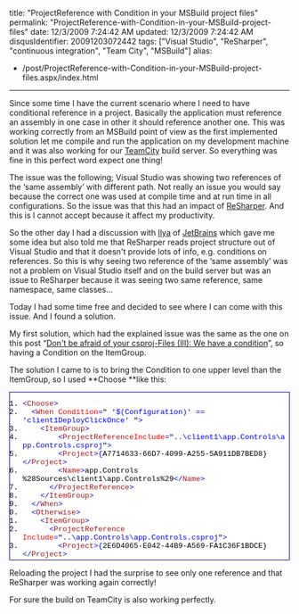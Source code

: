 title: "ProjectReference with Condition in your MSBuild project files"
permalink: "ProjectReference-with-Condition-in-your-MSBuild-project-files"
date: 12/3/2009 7:24:42 AM
updated: 12/3/2009 7:24:42 AM
disqusIdentifier: 20091203072442
tags: ["Visual Studio", "ReSharper", "continuous integration", "Team City", "MSBuild"]
alias:
 - /post/ProjectReference-with-Condition-in-your-MSBuild-project-files.aspx/index.html
---
Since some time I have the current scenario where I need to have conditional reference in a project. Basically the application must reference an assembly in one case in other it should reference another one. This was working correctly from an MSBuild point of view as the first implemented solution let me compile and run the application on my development machine and it was also working for our [TeamCity](http://www.jetbrains.com/teamcity/index.html) build server. So everything was fine in this perfect word expect one thing!

The issue was the following; Visual Studio was showing two references of the ‘same assembly’ with different path. Not really an issue you would say because the correct one was used at compile time and at run time in all configurations. So the issue was that this had an impact of [ReSharper](http://www.jetbrains.com/resharper/index.html). And this is I cannot accept because it affect my productivity.
<!-- more -->

So the other day I had a discussion with [Ilya](http://resharper.blogspot.com/) of [JetBrains](http://www.jetbrains.com/) which gave me some idea but also told me that ReSharper reads project structure out of Visual Studio and that it doesn't provide lots of info, e.g. conditions on references. So this is why seeing two reference of the ‘same assembly’ was not a problem on Visual Studio itself and on the build server but was an issue to ReSharper because it was seeing two same reference, same namespace, same classes…

Today I had some time free and decided to see where I can come with this issue. And I found a solution.

My first solution, which had the explained issue was the same as the one on this post “[Don't be afraid of your csproj-Files (III): We have a condition](http://www.realfiction.net/?q=node/164)”, so having a Condition on the ItemGroup.

The solution I came to is to bring the Condition to one upper level than the ItemGroup, so I used **Choose **like this:
  <div style="padding-bottom: 0px; margin: 0px; padding-left: 0px; padding-right: 0px; display: inline; float: none; padding-top: 0px" id="scid:9ce6104f-a9aa-4a17-a79f-3a39532ebf7c:5eb2f00d-56f7-47d1-a98b-b1ba723cb28f" class="wlWriterEditableSmartContent"> <div style="border: #000080 1px solid; color: #000; font-family: 'Courier New', Courier, Monospace; font-size: 10pt"> <div style="background: #fff; max-height: 300px; overflow: auto"> 

1.  <span style="color:#0000ff"><</span><span style="color:#a31515">Choose</span><span style="color:#0000ff">></span>
2.    <span style="color:#0000ff"><</span><span style="color:#a31515">When</span><span style="color:#0000ff"> </span><span style="color:#ff0000">Condition</span><span style="color:#0000ff">=</span>"<span style="color:#0000ff"> '$(Configuration)' == 'client1DeployClickOnce' </span>"<span style="color:#0000ff">></span>
3.      <span style="color:#0000ff"><</span><span style="color:#a31515">ItemGroup</span><span style="color:#0000ff">></span>
4.  <span style="color:#0000ff">        <</span><span style="color:#a31515">ProjectReference</span><span style="color:#0000ff"></span><span style="color:#ff0000">Include</span><span style="color:#0000ff">=</span>"<span style="color:#0000ff">..\client1\app.Controls\app.Controls.csproj</span>"<span style="color:#0000ff">></span>
5.          <span style="color:#0000ff"><</span><span style="color:#a31515">Project</span><span style="color:#0000ff">>{</span>A7714633-66D7-4099-A255-5A911DB7BED8}<span style="color:#0000ff"></</span><span style="color:#a31515">Project</span><span style="color:#0000ff">></span>
6.          <span style="color:#0000ff"><</span><span style="color:#a31515">Name</span><span style="color:#0000ff">></span>app.Controls %28Sources\client1\app.Controls%29<span style="color:#0000ff"></</span><span style="color:#a31515">Name</span><span style="color:#0000ff">></span>
7.        <span style="color:#0000ff"></</span><span style="color:#a31515">ProjectReference</span><span style="color:#0000ff">></span>
8.      <span style="color:#0000ff"></</span><span style="color:#a31515">ItemGroup</span><span style="color:#0000ff">></span>
9.    <span style="color:#0000ff"></</span><span style="color:#a31515">When</span><span style="color:#0000ff">></span>
10.    <span style="color:#0000ff"><</span><span style="color:#a31515">Otherwise</span><span style="color:#0000ff">></span>
11.      <span style="color:#0000ff"><</span><span style="color:#a31515">ItemGroup</span><span style="color:#0000ff">></span>
12.        <span style="color:#0000ff"><</span><span style="color:#a31515">ProjectReference</span><span style="color:#0000ff"> </span><span style="color:#ff0000">Include</span><span style="color:#0000ff">=</span>"<span style="color:#0000ff">..\app.Controls\app.Controls.csproj</span>"<span style="color:#0000ff">></span>
13.          <span style="color:#0000ff"><</span><span style="color:#a31515">Project</span><span style="color:#0000ff">>{</span>2E6D4065-E042-44B9-A569-FA1C36F1BDCE}<span style="color:#0000ff"></</span><span style="color:#a31515">Project</span><span style="color:#0000ff">></span>
14.          <span style="color:#0000ff"><</span><span style="color:#a31515">Name</span><span style="color:#0000ff">></span>app.Controls %28Sources\app.Controls%29<span style="color:#0000ff"></</span><span style="color:#a31515">Name</span><span style="color:#0000ff">></span>
15.        <span style="color:#0000ff"></</span><span style="color:#a31515">ProjectReference</span><span style="color:#0000ff">></span>
16.      <span style="color:#0000ff"></</span><span style="color:#a31515">ItemGroup</span><span style="color:#0000ff">></span>
17.    <span style="color:#0000ff"></</span><span style="color:#a31515">Otherwise</span><span style="color:#0000ff">></span>
18.  <span style="color:#0000ff"></</span><span style="color:#a31515">Choose</span><span style="color:#0000ff">></span> </div> </div> </div>  

Reloading the project I had the surprise to see only one reference and that ReSharper was working again correctly!

For sure the build on TeamCity is also working perfectly.
